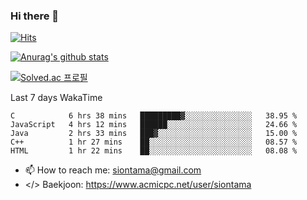 ### Hi there 👋

[![Hits](https://hits.seeyoufarm.com/api/count/incr/badge.svg?url=https%3A%2F%2Fgithub.com%2FYaminyam&count_bg=%2379C83D&title_bg=%23555555&icon=&icon_color=%23E7E7E7&title=hits&edge_flat=false)](https://hits.seeyoufarm.com)

[![Anurag's github stats](https://github-readme-stats.vercel.app/api?username=Yaminyam)](https://github.com/anuraghazra/github-readme-stats)

[![Solved.ac
프로필](http://mazassumnida.wtf/api/generate_badge?boj=siontama)](https://solved.ac/siontama)

Last 7 days WakaTime
<!--START_SECTION:waka-->
```text
C            6 hrs 38 mins   █████████▓░░░░░░░░░░░░░░░   38.95 % 
JavaScript   4 hrs 12 mins   ██████░░░░░░░░░░░░░░░░░░░   24.66 % 
Java         2 hrs 33 mins   ███▓░░░░░░░░░░░░░░░░░░░░░   15.00 % 
C++          1 hr 27 mins    ██░░░░░░░░░░░░░░░░░░░░░░░   08.57 % 
HTML         1 hr 22 mins    ██░░░░░░░░░░░░░░░░░░░░░░░   08.08 % 
```
<!--END_SECTION:waka-->

- 📫 How to reach me: siontama@gmail.com
- </> Baekjoon: https://www.acmicpc.net/user/siontama

<!--
**Yaminyam/Yaminyam** is a ✨ _special_ ✨ repository because its `README.md` (this file) appears on your GitHub profile.

Here are some ideas to get you started:

- 🔭 I’m currently working on ...
- 🌱 I’m currently learning ...
- 👯 I’m looking to collaborate on ...
- 🤔 I’m looking for help with ...
- 💬 Ask me about ...
- 📫 How to reach me: ...
- 😄 Pronouns: ...
- ⚡ Fun fact: ...
-->
